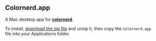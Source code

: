 ## Colornerd.app

A Mac desktop app for **[colornerd](https://jpederson.com/colornerd)**.

To install, [download the zip file](https://github.com/jpederson/colornerd.mac/raw/master/colornerd.zip) and unzip it, then copy the `Colornerd.app` file into your Applications folder.
